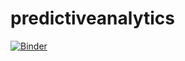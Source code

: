 # predictiveanalytics
[![Binder](https://mybinder.org/badge_logo.svg)](https://mybinder.org/v2/gh/Suziee159/predictiveanalytics/HEAD)
